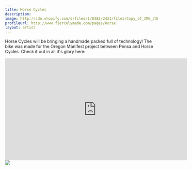```yaml
---
title: Horse Cycles
description: 
image: http://cdn.shopify.com/s/files/1/0482/2421/files/Copy_of_IMG_7304_1024x1024.JPG
profileurl: http://www.fiercelymade.com/pages/Horse
layout: artist
---
```


Horse Cycles will be bringing a handmade packed full of technology! The bike was made for the Oregon Manifest project between Pensa and Horse Cycles. Check it out in all it's glory here:

<iframe src="https://player.vimeo.com/video/101456089?color=ff9933&portrait=0" width="600" height="337" frameborder="0" webkitallowfullscreen mozallowfullscreen allowfullscreen></iframe>

<img src="http://s3files.core77.com/blog/images/2014/07/OM2014-Pensa_Horse-1.jpg"/>